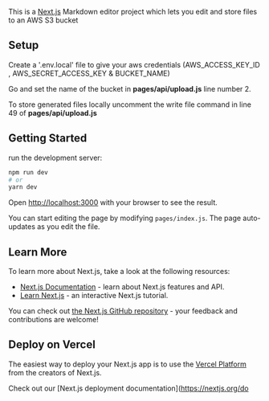 This is a [Next.js](https://nextjs.org/) Markdown editor project which lets you edit and store files to an AWS S3 bucket

## Setup

Create a '.env.local' file to give your aws credentials (AWS_ACCESS_KEY_ID , AWS_SECRET_ACCESS_KEY & BUCKET_NAME)

Go and set the name of the bucket in **pages/api/upload.js** line number 2.

To store generated files locally uncomment the write file command in line 49 of **pages/api/upload.js**

## Getting Started

run the development server:

```bash
npm run dev
# or
yarn dev
```

Open [http://localhost:3000](http://localhost:3000) with your browser to see the result.

You can start editing the page by modifying `pages/index.js`. The page auto-updates as you edit the file.

## Learn More

To learn more about Next.js, take a look at the following resources:

- [Next.js Documentation](https://nextjs.org/docs) - learn about Next.js features and API.
- [Learn Next.js](https://nextjs.org/learn) - an interactive Next.js tutorial.

You can check out [the Next.js GitHub repository](https://github.com/vercel/next.js/) - your feedback and contributions are welcome!

## Deploy on Vercel

The easiest way to deploy your Next.js app is to use the [Vercel Platform](https://vercel.com/import?utm_medium=default-template&filter=next.js&utm_source=create-next-app&utm_campaign=create-next-app-readme) from the creators of Next.js.

Check out our [Next.js deployment documentation](https://nextjs.org/do
